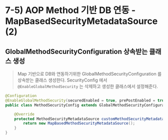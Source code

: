 # 7-5) AOP Method 기반 DB 연동 - MapBasedSecurityMetadataSource (2)

## GlobalMethodSecurityConfiguration 상속받는 클래스 생성
> Map 기반으로 DB와 연동하기위한 GlobalMethodSecurityConfiguration 를 상속받는 클래스 생성한다.
> SecurityConfig 에서 `@EnableGlobalMethodSecurity` 는 삭제하고 생성한 클래스에서 설정해준다.


```java
@Configuration
@EnableGlobalMethodSecurity(securedEnabled = true, prePostEnabled = true)
public class MethodSecurityConfig extends GlobalMethodSecurityConfiguration {

	@Override
	protected MethodSecurityMetadataSource customMethodSecurityMetadataSource() {
		return new MapBasedMethodSecurityMetadataSource();
	}
}
```